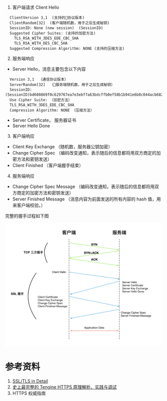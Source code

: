 1.  客户端请求 Client Hello

```
  ClientVersion 3,1  (支持的协议版本)
  ClientRandom[32]  (客户端随机数，用于之后生成秘钥)
  SessionID: None (new session)  (SessionID)
  Suggested Cipher Suites: (支持的加密方法)
    TLS_RSA_WITH_3DES_EDE_CBC_SHA
    TLS_RSA_WITH_DES_CBC_SHA
  Suggested Compression Algorithm: NONE (支持的压缩方法)
```

2.  服务端响应

- Server Hello，消息主要包含以下内容

```
  Version 3,1  （通信协议版本）
  ServerRandom[32]  （服务端随机数，用于之后生成秘钥）
  SessionID: (SessionID)bd608869f0c629767ea7e3ebf7a63bdcffb0ef58b1b941e6b0c044acb6820a77
  Use Cipher Suite: （加密方法）
  TLS_RSA_WITH_3DES_EDE_CBC_SHA
  Compression Algorithm: NONE （压缩方法）
```

- Server Certificate， 服务器证书
- Server Hello Done

3.  客户端响应

- Client Key Exchange （随机数，服务器公钥加密）
- Change Cipher Spec （编码改变通知，表示随后的信息都将用双方商定的加密方法和密钥发送）
- Client Finished （客户端握手结束）

4.  服务端响应

- Change Cipher Spec Message （编码改变通知，表示随后的信息都将用双方商定的加密方法和密钥发送）
- Server Finished Message （消息内容为前面发送的所有内容的 hash 值，用来客户端校验。）

完整的握手过程如下图

![](/images/https/https-handshake.jpg)

# 参考资料

1.  [SSL/TLS in Detail](<https://docs.microsoft.com/en-us/previous-versions/windows/it-pro/windows-server-2003/cc785811(v=ws.10)>)
2.  [史上最完整的 Tengine HTTPS 原理解析、实践与调试](https://yq.aliyun.com/articles/597667?utm_content=m_51050)
3.  HTTPS 权威指南
